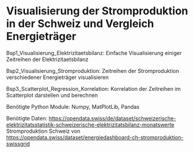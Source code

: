 # Visualisierung der Stromproduktion in der Schweiz und Vergleich Energieträger

Bsp1_Visualisierung_Elektrizitaetsbilanz: Einfache Visualisierung einiger Zeitreihen der Elektrizitaetsbilanz

Bsp2_Visualisierung_Stromproduktion: Zeitreihen der Stromproduktion verschiedener Energieträger visualisieren

Bsp3_Scatterplot_Regression_Korrelation: Korrelation der Zeitreihen im Scatterplot darstellen und berechnen

Benötigte Python Module: Numpy, MatPlotLib, Pandas

Benötigte Daten: 
  https://opendata.swiss/de/dataset/schweizerische-elektrizitatsstatistik-schweizerische-elektrizitatsbilanz-monatswerte
  Stromproduktion Schweiz von https://opendata.swiss/dataset/energiedashboard-ch-stromproduktion-swissgrid



